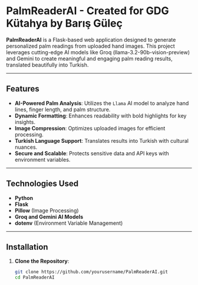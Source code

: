 # PalmReaderAI - Created for GDG Kütahya by Barış Güleç

**PalmReaderAI** is a Flask-based web application designed to generate personalized palm readings from uploaded hand images. This project leverages cutting-edge AI models like Groq (llama-3.2-90b-vision-preview) and Gemini to create meaningful and engaging palm reading results, translated beautifully into Turkish.

---

## Features

- **AI-Powered Palm Analysis**: Utilizes the `Llama` AI model to analyze hand lines, finger length, and palm structure.
- **Dynamic Formatting**: Enhances readability with bold highlights for key insights.
- **Image Compression**: Optimizes uploaded images for efficient processing.
- **Turkish Language Support**: Translates results into Turkish with cultural nuances.
- **Secure and Scalable**: Protects sensitive data and API keys with environment variables.

---

## Technologies Used

- **Python**
- **Flask**
- **Pillow** (Image Processing)
- **Groq and Gemini AI Models**
- **dotenv** (Environment Variable Management)

---

## Installation

1. **Clone the Repository**:
   ```bash
   git clone https://github.com/yourusername/PalmReaderAI.git
   cd PalmReaderAI
